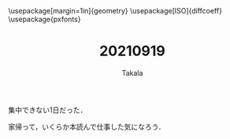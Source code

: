 ﻿---
title: 20210919
yesterday: 20210918
tomorrow: 20210920
days: 632
author: Takala
header-includes:
  - \usepackage[margin=1in]{geometry}
  - \usepackage[ISO]{diffcoeff}
  - \usepackage{pxfonts}
---



集中できない1日だった．


家帰って，いくらか本読んで仕事した気になろう．




